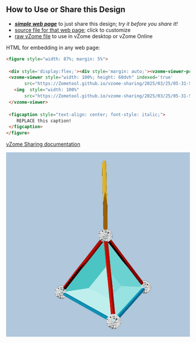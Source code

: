 
## How to Use or Share this Design

 - [***simple web page***](<https://Zometool.github.io/vzome-sharing/2025/03/25/05-31-57-917Z-PRJ-BUB-6-Triangle-4D+bubble/>) to just share this design; *try it before you share it!*
 - [source file for that web page](<https://github.com/Zometool/vzome-sharing/edit/main/2025/03/25/05-31-57-917Z-PRJ-BUB-6-Triangle-4D+bubble/index.md>); click to customize
 - [raw vZome file](<https://raw.githubusercontent.com/Zometool/vzome-sharing/main/2025/03/25/05-31-57-917Z-PRJ-BUB-6-Triangle-4D+bubble/PRJ-BUB-6-Triangle-4D+bubble.vZome>) to use in vZome desktop or vZome Online
 
 HTML for embedding in any web page:
 ```html
<figure style="width: 87%; margin: 5%">
  
  <div style='display:flex;'><div style='margin: auto;'><vzome-viewer-previous label='prev step'></vzome-viewer-previous><vzome-viewer-next label='next step'></vzome-viewer-next></div></div>
  <vzome-viewer style="width: 100%; height: 60dvh" indexed='true'
        src="https://Zometool.github.io/vzome-sharing/2025/03/25/05-31-57-917Z-PRJ-BUB-6-Triangle-4D+bubble/PRJ-BUB-6-Triangle-4D+bubble.vZome" >
    <img  style="width: 100%"
        src="https://Zometool.github.io/vzome-sharing/2025/03/25/05-31-57-917Z-PRJ-BUB-6-Triangle-4D+bubble/PRJ-BUB-6-Triangle-4D+bubble.png" >
  </vzome-viewer>

  <figcaption style="text-align: center; font-style: italic;">
     REPLACE this caption!
  </figcaption>
</figure>

 ```

[vZome Sharing documentation](https://vzome.github.io/vzome/sharing.html#how-it-works)

![Image](<PRJ-BUB-6-Triangle-4D+bubble.png>)

